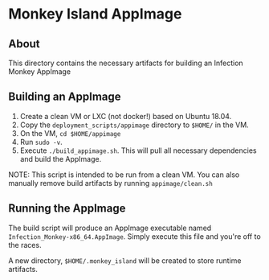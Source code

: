# Monkey Island AppImage

## About

This directory contains the necessary artifacts for building an Infection
Monkey AppImage

## Building an AppImage

1. Create a clean VM or LXC (not docker!) based on Ubuntu 18.04.
1. Copy the `deployment_scripts/appimage` directory to `$HOME/` in the VM.
1. On the VM, `cd $HOME/appimage`
1. Run `sudo -v`.
1. Execute `./build_appimage.sh`. This will pull all necessary dependencies
   and build the AppImage.

NOTE: This script is intended to be run from a clean VM. You can also manually
remove build artifacts by running `appimage/clean.sh`

## Running the AppImage

The build script will produce an AppImage executable named
`Infection_Monkey-x86_64.AppImage`. Simply execute this file and you're off to
the races.

A new directory, `$HOME/.monkey_island` will be created to store runtime
artifacts.
